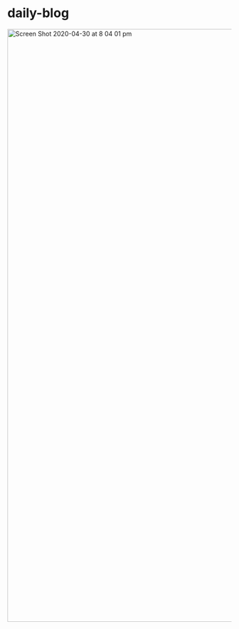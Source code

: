 # daily-blog

<img width="1333" alt="Screen Shot 2020-04-30 at 8 04 01 pm" src="https://user-images.githubusercontent.com/41104185/80698414-c98d1400-8b1d-11ea-8ab8-ec89674178c2.png">
